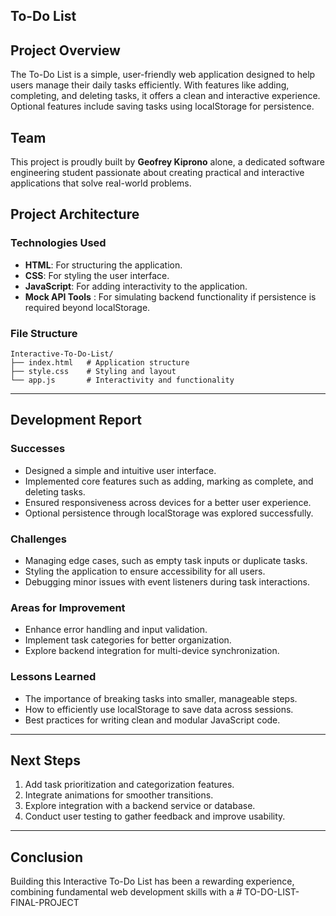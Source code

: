 ## To-Do List

## Project Overview
The To-Do List is a simple, user-friendly web application designed to help users manage their daily tasks efficiently. With features like adding, completing, and deleting tasks, it offers a clean and interactive experience. Optional features include saving tasks using localStorage for persistence.

## Team
This project is proudly built by **Geofrey Kiprono** alone, a dedicated software engineering student passionate about creating practical and interactive applications that solve real-world problems.


## Project Architecture

### Technologies Used
- **HTML**: For structuring the application.
- **CSS**: For styling the user interface.
- **JavaScript**: For adding interactivity to the application.
- **Mock API Tools** : For simulating backend functionality if persistence is required beyond localStorage.

### File Structure
```
Interactive-To-Do-List/
├── index.html   # Application structure
├── style.css    # Styling and layout
└── app.js       # Interactivity and functionality
```

---

## Development Report

### Successes
- Designed a simple and intuitive user interface.
- Implemented core features such as adding, marking as complete, and deleting tasks.
- Ensured responsiveness across devices for a better user experience.
- Optional persistence through localStorage was explored successfully.

### Challenges
- Managing edge cases, such as empty task inputs or duplicate tasks.
- Styling the application to ensure accessibility for all users.
- Debugging minor issues with event listeners during task interactions.

### Areas for Improvement
- Enhance error handling and input validation.
- Implement task categories for better organization.
- Explore backend integration for multi-device synchronization.

### Lessons Learned
- The importance of breaking tasks into smaller, manageable steps.
- How to efficiently use localStorage to save data across sessions.
- Best practices for writing clean and modular JavaScript code.

---

## Next Steps
1. Add task prioritization and categorization features.
2. Integrate animations for smoother transitions.
3. Explore integration with a backend service or database.
4. Conduct user testing to gather feedback and improve usability.

---

## Conclusion
Building this Interactive To-Do List has been a rewarding experience, combining fundamental web development skills with a # TO-DO-LIST-FINAL-PROJECT
